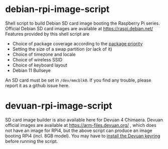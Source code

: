 # debian-rpi-image-script
Shell script to build Debian SD card image booting the Raspberry Pi series.
Official Debian SD card images are available at https://raspi.debian.net/ Features provided by this shell script are

* Choice of package coverage according to the [package priority](https://www.debian.org/doc/debian-policy/ch-archive.html#s-priorities)
* Setting the size of a swap partition (or lack of it)
* Choice of timezone and locale
* Choice of wireless SSID
* Choice of keyboard layout
* Debian 11 Bullseye

An SD card must be set in `/dev/mmcblk0`. If you find any trouble, please report it as a github issue here.

# devuan-rpi-image-script
SD card image builder is also available here for Devuan 4 Chimaera. Devuan official images are available at https://arm-files.devuan.org/
 , which does not have an image for RPi4, but the above script can produce an image booting RPi4 (incl. 8GB model).
 You may have to [install the Devuan keyring](https://www.devuan.org/os/keyring) before running the script.
